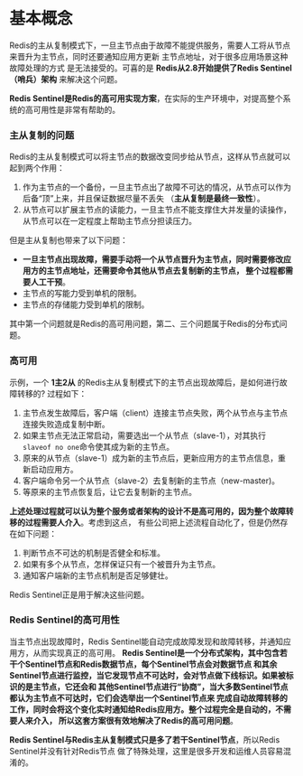 基本概念
=====================================================================
Redis的主从复制模式下，一旦主节点由于故障不能提供服务，需要人工将从节点来晋升为主节点，同时还要通知应用方更新
主节点地址，对于很多应用场景这种故障处理的方式 是无法接受的。可喜的是 **Redis从2.8开始提供了Redis Sentinel（哨兵）架构**
来解决这个问题。

**Redis Sentinel是Redis的高可用实现方案**，在实际的生产环境中，对提高整个系统的高可用性是非常有帮助的。

### 主从复制的问题
Redis的主从复制模式可以将主节点的数据改变同步给从节点，这样从节点就可以起到两个作用：
1. 作为主节点的一个备份，一旦主节点出了故障不可达的情况，从节点可以作为后备“顶”上来，并且保证数据尽量不丢失
（**主从复制是最终一致性**）。
2. 从节点可以扩展主节点的读能力，一旦主节点不能支撑住大并发量的读操作，从节点可以在一定程度上帮助主节点分担读压力。

但是主从复制也带来了以下问题：
+ **一旦主节点出现故障，需要手动将一个从节点晋升为主节点，同时需要修改应用方的主节点地址，还需要命令其他从节点去复制新的主节点，
整个过程都需要人工干预**。
+ 主节点的写能力受到单机的限制。
+ 主节点的存储能力受到单机的限制。

其中第一个问题就是Redis的高可用问题，第二、三个问题属于Redis的分布式问题。

### 高可用
示例，一个 **1主2从** 的Redis主从复制模式下的主节点出现故障后，是如何进行故障转移的? 过程如下：
1. 主节点发生故障后，客户端（client）连接主节点失败，两个从节点与主节点连接失败造成复制中断。
2. 如果主节点无法正常启动，需要选出一个从节点（slave-1），对其执行`slaveof no one`命令使其成为新的主节点。
3. 原来的从节点（slave-1）成为新的主节点后，更新应用方的主节点信息，重新启动应用方。
4. 客户端命令另一个从节点（slave-2）去复制新的主节点（new-master)。
5. 等原来的主节点恢复后，让它去复制新的主节点。

**上述处理过程就可以认为整个服务或者架构的设计不是高可用的，因为整个故障转移的过程需要人介入**。考虑到这点，
有些公司把上述流程自动化了，但是仍然存在如下问题：
1. 判断节点不可达的机制是否健全和标准。
2. 如果有多个从节点，怎样保证只有一个被晋升为主节点。
3. 通知客户端新的主节点机制是否足够健壮。

Redis Sentinel正是用于解决这些问题。

### Redis Sentinel的高可用性
当主节点出现故障时，Redis Sentinel能自动完成故障发现和故障转移，并通知应用方，从而实现真正的高可用。
**Redis Sentinel是一个分布式架构，其中包含若干个Sentinel节点和Redis数据节点，每个Sentinel节点会对数据节点
和其余Sentinel节点进行监控，当它发现节点不可达时，会对节点做下线标识。如果被标识的是主节点，它还会和
其他Sentinel节点进行“协商”，当大多数Sentinel节点都认为主节点不可达时，它们会选举出一个Sentinel节点来
完成自动故障转移的工作，同时会将这个变化实时通知给Redis应用方。整个过程完全是自动的，不需要人来介入，
所以这套方案很有效地解决了Redis的高可用问题**。

**Redis Sentinel与Redis主从复制模式只是多了若干Sentinel节点**，所以Redis Sentinel并没有针对Redis节点
做了特殊处理，这里是很多开发和运维人员容易混淆的。
